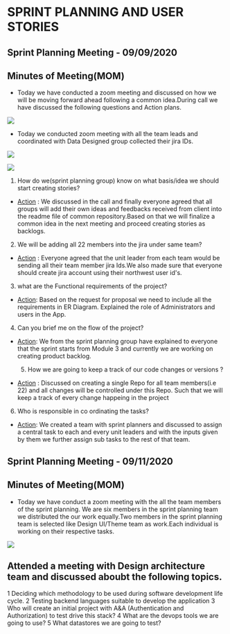 
# SPRINT PLANNING AND USER STORIES
## Sprint Planning Meeting - 09/09/2020
## Minutes of Meeting(MOM)
- Today we have conducted a zoom meeting and discussed on how we will be moving forward ahead following a common idea.During call we have discussed the following questions and Action plans.

![](https://github.com/annie0sc/gdp_health_app/blob/master/Sprint%20Planning%20and%20UserStories/Meet_Sprint_Planning.PNG?raw=true)

- Today we conducted zoom meeting with all the team leads and coordinated with Data Designed group collected their jira IDs.

![](https://github.com/annie0sc/gdp_health_app/blob/master/Sprint%20Planning%20and%20UserStories/jira%20ids.png?raw=true)

![](https://github.com/annie0sc/gdp_health_app/blob/master/Sprint%20Planning%20and%20UserStories/jira2.png?raw=true)


1. How do we(sprint planning group) know on what basis/idea we should start creating stories?
  - <ins>Action</ins> : We discussed in the call and finally everyone agreed that all groups will add their own ideas and feedbacks received from client into the readme file of       common repository.Based on that we will finalize a common idea in the next meeting and proceed creating stories as backlogs.
  
2. We will be adding all 22 members into the jira under same team?
  - <ins>Action</ins> : Everyone agreed that the unit leader from each team would be sending all their team member jira Ids.We also made sure that everyone should create jira         account using their northwest user id's.
3. what are the Functional requirements of the project?
  - <ins>Action</ins>: Based on the request for proposal we need to include all the requirements in ER Diagram. Explained the role of Administrators and users in the App.
4. Can you brief me on the flow of the project?
- <ins>Action</ins>: We from the sprint planning group have explained to everyone that the sprint starts from Module 3 and currently we are    working on creating product   backlog.

  5. How we are going to keep a track of our code changes or versions ?
- <ins>Action</ins> : Discussed on creating a single Repo for all team members(i.e 22) and all changes will be controlled under this Repo. Such that we will keep a track of every change happeing in the project

6. Who is responsible in co ordinating the tasks?
- <ins>Action</ins>: We created a team with sprint planners and discussed to assign a central task to each and every unit leaders and with the inputs given by them we further assign sub tasks to the rest of that team. 

## Sprint Planning Meeting - 09/11/2020
## Minutes of Meeting(MOM)

- Today we have conduct a zoom meeting with the all the team members of the sprint planning. We are six members in the sprint planning team we distributed the our work equally.Two members in the sprint planning team is selected like Design UI/Theme team as work.Each individual is working on their respective tasks.

![](https://github.com/annie0sc/gdp_health_app/blob/master/Sprint%20Planning%20and%20UserStories/gdp%20module2%20zoom.png?raw=true)

## Attended a meeting with Design architecture team and discussed aboubt the following topics.
1 Deciding which methodology to be used during software development life cycle.
2 Testing backend languages suitable to develop the application
3 Who will create an initial project with A&A (Authentication and Authorization) to test drive this stack?
4 What are the devops tools we are going to use?
5 What datastores we are going to test?



